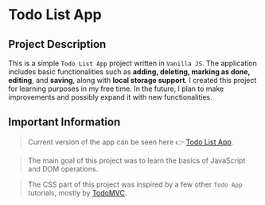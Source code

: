 # Todo List App

## Project Description

This is a simple `Todo List App` project written in `Vanilla JS`. The application includes basic functionalities such as **adding, deleting, marking as done, editing**, and **saving**, along with **local storage support**. I created this project for learning purposes in my free time. In the future, I plan to make improvements and possibly expand it with new functionalities.

## Important Information

> Current version of the app can be seen here 👉 [Todo List App](https://vanilla-js-todos.netlify.app/).

> The main goal of this project was to learn the basics of JavaScript and DOM operations.

> The CSS part of this project was inspired by a few other `Todo App` tutorials, mostly by [TodoMVC](https://todomvc.com/examples/javascript-es6/dist/).
